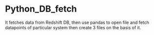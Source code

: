# Python_DB_fetch
It fetches data from Redshift DB, then use pandas to open file and fetch datapoints of particular system then create 3 files on the basis of it.
